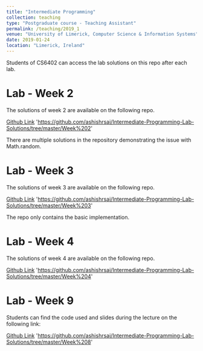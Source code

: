 ```yaml
---
title: "Intermediate Programming"
collection: teaching
type: "Postgraduate course - Teaching Assistant"
permalink: /teaching/2019_1
venue: "University of Limerick, Computer Science & Information Systems"
date: 2019-01-24
location: "Limerick, Ireland"
---
```


Students of CS6402 can access the lab solutions on this repo after each lab.


 Lab - Week 2
======
The solutions of week 2 are available on the following repo.

[Github Link](https://github.com/ashishrsai/Intermediate-Programming-Lab-Solutions/tree/master/Week%202)
 'https://github.com/ashishrsai/Intermediate-Programming-Lab-Solutions/tree/master/Week%202'

There are multiple solutions in the repository demonstrating the issue with Math.random.

Lab - Week 3
======
The solutions of week 3 are available on the following repo.

[Github Link](https://github.com/ashishrsai/Intermediate-Programming-Lab-Solutions/tree/master/Week%203)
'https://github.com/ashishrsai/Intermediate-Programming-Lab-Solutions/tree/master/Week%203'

The repo only contains the basic implementation.

Lab - Week 4
======
The solutions of week 4 are available on the following repo.

[Github Link](https://github.com/ashishrsai/Intermediate-Programming-Lab-Solutions/tree/master/Week%204)
'https://github.com/ashishrsai/Intermediate-Programming-Lab-Solutions/tree/master/Week%204'


Lab - Week 9
======
Students can find the code used and slides during the lecture on the following link:

[Github Link](https://github.com/ashishrsai/Intermediate-Programming-Lab-Solutions/tree/master/Week%208)
'https://github.com/ashishrsai/Intermediate-Programming-Lab-Solutions/tree/master/Week%208'
